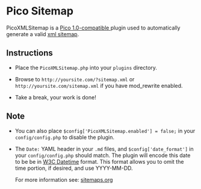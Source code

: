 Pico Sitemap
============

PicoXMLSitemap is a [Pico 1.0-compatible ][1] plugin used to automatically generate a valid [xml sitemap][2].

## Instructions

* Place the `PicoXMLSitemap.php` into your `plugins` directory.

* Browse to `http://yoursite.com/?sitemap.xml` or `http://yoursite.com/sitemap.xml` if you have mod_rewrite enabled.

* Take a break, your work is done!

## Note

* You can also place `$config['PicoXMLSitemap.enabled'] = false;` in your `config/config.php` to disable the plugin.

* The `Date:` YAML header in your `.md` files, and `$config['date_format']` in your `config/config.php` should match. The plugin will encode this date to be be in [W3C Datetime][3] format. This format allows you to omit the time portion, if desired, and use YYYY-MM-DD.

    For more information see: [sitemaps.org][4]

[1]: http://picocms.org/
[2]: http://www.sitemaps.org/
[3]: http://www.w3.org/TR/NOTE-datetime
[4]: http://www.sitemaps.org/protocol.html
